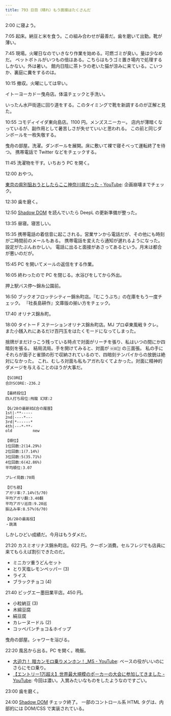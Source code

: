 ```yaml
---
title: 793 日目（晴れ）もう面接はたくさんだ
---
```


2:00 に寝よう。

7:05 起床。納豆と米を食う。この組み合わせが最善だ。歯を磨いて出勤。靴が薄い。

7:45 現場。火曜日なのでいきなり作業を始める。可燃ゴミが臭い。量は少なめだ。
ペットボトルがいつもの倍はある。こちらはもうゴミ置き場内で処理するしかない。外は暑い。
館内日陰に茶トラの老いた猫が涼みに来ている。こいつか、裏庭に糞をするのは。

10:15 撤収。火曜にしては早い。

イトーヨーカドー曳舟店。体温チェックと手洗い。

いったん水戸街道に回り道をする。このタイミングで靴を新調するのが正解と見た。

10:55 コモディイイダ東向島店。1100 円。メンズスニーカー。
店内が薄暗くなっているが、副作用として暑苦しさが失せていいと思われる。
この前と同じダンボールを一枚失敬する。

曳舟の部屋。洗濯。ダンボールを展開。床に敷いて裸で寝そべって運転終了を待つ。
携帯電話で Twitter などをチェックする。

11:45 洗濯物を干す。いちおう PC を開く。

12:00 おやつ。

[東京の県別狙おうとしたらここ神奈川県だった - YouTube](https://www.youtube.com/watch?v=eaa4gAMPR3k):
企画崩壊までチェック。

12:30 歯を磨く。

12:50 [Shadow DOM](https://javascript.info/shadow-dom) を読んでいたら DeepL の更新準備が整った。

13:35 昼寝。寝苦しい。

15:35 携帯電話の着信音に起こされる。営業サンから電話だが、その他にも時刻が二時間前のメールもある。
携帯電話を変えたら通知が遅れるようになった。設定がたぶんおかしい。
電話に出ると面接があさってあるという。月末は都合が悪いのだが。

15:45 PC を開いてメールの返信をする作業。

16:05 終わったので PC を閉じる。水浴びをしてから外出。

押上駅バス停～錦糸公園前。

16:50 ブックオフロッテシティー錦糸町店。『むこうぶち』の在庫をもう一度チェック。
『社長島耕作』文庫版の揃い方をチェック。

17:40 オリナス錦糸町。

18:00 タイトー F ステーションオリナス錦糸町店。MJ プロ卓東風戦 9 クレ。
また小銭入れにあるだけ百円玉をはたくモードになってしまった。

捨牌がまだけっこう残っている時点で対面がリーチを張り、私はいつの間にか四暗刻を張る。
結局流局。手を開けてみると、対面が &#x1f019;&#x1f01c;&#x1f01f; の三面張。
私の手にそれらが面子と雀頭の形で収納されているので、四暗刻テンパイからの放銃は絶対になかった。
これ、むしろ対面も私もアガれなくてよかった。対面に精神的ダメージを与えることのほうが大事だ。

```text
【SCORE】
合計SCORE:-236.2

【最終段位】
四人打ち段位:飛龍 幻球:2

【6/28の最新8試合の履歴】
1st|-**-----
2nd|----*---
3rd|*------*
4th|---*-**-
old         new

【順位】
1位回数:2(14.29%)
2位回数:1(7.14%)
3位回数:5(35.71%)
4位回数:6(42.86%)
平均順位:3.07

プレイ局数:70局

【打ち筋】
アガリ率:7.14%(5/70)
平均アガリ翻:3.40翻
平均アガリ巡目:9.20巡
振込み率:8.57%(6/70)

【6/28の最高役】
・跳満
```

しかしひどい成績だ。今月はもうダメだ。

21:20 カスミオリナス錦糸町店。622 円。クーポン消費。セルフレジでも店員に来てもらえば割引できたのだ。

* ミニカツ重うどんセット
* とり天塩レモンペッパー (3)
* ライス
* ブラックチョコ (4)

21:40 ビッグエー墨田業平店。450 円。

* 小粒納豆 (3)
* 木綿豆腐
* 絹豆腐
* カレーヌードル (2)
* コッペパンチョコ＆ホイップ

曳舟の部屋。シャワーを浴びる。

22:20 風呂から出る。PC を開く。晩飯。

* [大迫力！ 暗カンモロ乗りメンホン！_MS - YouTube](https://www.youtube.com/watch?v=cWgz-H6Yf9s):
  ベースの役がいいのにさらにモロ乗り。
* [【エントリー1万超え】世界最大規模のポーカーの大会に参加してきました - YouTube](https://www.youtube.com/watch?v=vFaJJaEPH8o):
  今回は濃い。入賞みたいなものをしたようなのですごい。

23:00 歯を磨く。

24:00 [Shadow DOM](https://javascript.info/shadow-dom) チェック終了。
一部のコントロール系 HTML タグは、内部的には DOM/CSS で実装されている。
